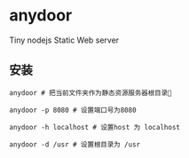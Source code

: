 # anydoor
Tiny nodejs Static Web server


## 安装

```
anydoor # 把当前文件夹作为静态资源服务器根目录📁

anydoor -p 8080 # 设置端口号为8080

anydoor -h localhost # 设置host 为 localhost

anydoor -d /usr # 设置根目录为 /usr
```

